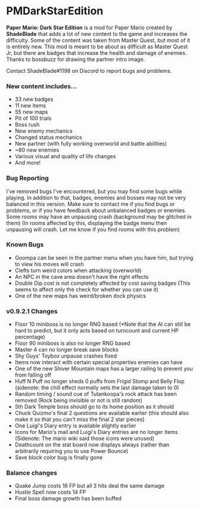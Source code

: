 # PMDarkStarEdition
**Paper Mario: Dark Star Edition** is a mod for Paper Mario created by **ShadeBlade** that adds a lot of new content to the game and increases the difficulty.
Some of the content was taken from Master Quest, but most of it is entirely new.
This mod is meant to be about as difficult as Master Quest Jr, but there are badges that increase the health and damage of enemies.
Thanks to bossbuzz for drawing the partner intro image.

Contact ShadeBlade#1198 on Discord to report bugs and problems.

### **New content includes...**
- 33 new badges
- 11 new items
- 55 new maps
- Pit of 100 trials
- Boss rush
- New enemy mechanics
- Changed status mechanics
- New partner (with fully working overworld and battle abilities)
- ~80 new enemies
- Various visual and quality of life changes
- And more!

### Bug Reporting
I've removed bugs I've encountered, but you may find some bugs while playing. In addition to that, badges, enemies and bosses may not be very balanced in this version.
Make sure to contact me if you find bugs or problems, or if you have feedback about unbalanced badges or enemies.
Some rooms may have an unpausing crash (background may be glitched in them) (In rooms affected by this, displaying the badge menu then unpausing will crash. Let me know if you find rooms with this problem)

### Known Bugs
- Goompa can be seen in the partner menu when you have him, but trying to view his moves will crash
- Clefts turn weird colors when attacking (overworld)
- An NPC in the cave area doesn't have the right effects
- Double Dip cost is not completely affected by cost saving badges (This seems to affect only the check for whether you can use it)
- One of the new maps has weird/broken dock physics 

### v0.9.2.1 Changes
- Floor 10 miniboss is no longer RNG based (*Note that the AI can still be hard to predict, but it only acts based on turncount and current HP percentage)
- Floor 90 miniboss is also no longer RNG based
- Master 4 can no longer break save blocks
- Shy Guys' Toybox unpause crashes fixed
- Items now interact with certain special properties enemies can have
- One of the new Shiver Mountain maps has a larger railing to prevent you from falling off
- Huff N Puff no longer sheds 0 puffs from Frigid Stomp and Belly Flop (sidenote: the chill effect normally sets the last damage taken to 0)
- Random timing / sound cue of Tutankoopa's rock attack has been removed (Rock being invisible or not is still random)
- 5th Dark Temple boss should go to its home position as it should
- Chuck Quizmo's final 2 questions are available earlier (this should also make it so that you can't miss the final 2 star pieces)
- One Luigi's Diary entry is available slightly earlier
- Icons for Mario's mail and Luigi's Diary entries are no longer items (Sidenote: The mario wiki said those icons were unused)
- Deathcount on the stat board now displays always (rather than arbitrarily requiring you to use Power Bounce)
- Save block color bug is finally gone

### Balance changes
- Quake Jump costs 16 FP but all 3 hits deal the same damage
- Hustle Spell now costs 14 FP
- Final boss damage growth has been buffed